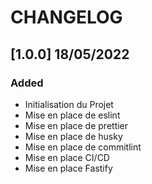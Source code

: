 # CHANGELOG

## [1.0.0] 18/05/2022

### Added

- Initialisation du Projet
- Mise en place de eslint
- Mise en place de prettier
- Mise en place de husky
- Mise en place de commitlint
- Mise en place CI/CD
- Mise en place Fastify
